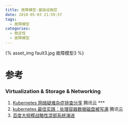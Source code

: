```yaml
---
title: 故障模型-基础设施层
date: 2018-05-03 21:59:57
tags:
  - 故障模型
categories:
  - 稳定性
  - 故障模型
---
```


<p></p>
<!-- more -->



{% asset_img   fault3.jpg   故障模型3 %}


# 参考
### Virtualization & Storage & Networking
1. [Kubernetes 网络疑难杂症排查分享](https://tencentcloudcontainerteam.github.io/2019/08/12/troubleshooting-with-kubernetes-network/)  腾讯云 ***
2. [kubernetes 最佳实践：处理容器数据磁盘被写满](https://tencentcloudcontainerteam.github.io/2019/06/08/kubernetes-best-practice-handle-disk-full/) 腾讯云
3. [百度大规模战略性混部系统演进](https://www.infoq.cn/article/aEut*ZAIffp0q4MSKDSg)
